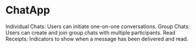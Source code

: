# ChatApp
Individual Chats: Users can initiate one-on-one conversations. Group Chats: Users can create and join group chats with multiple participants. Read Receipts: Indicators to show when a message has been delivered and read.
